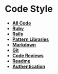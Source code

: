 # Code Style

* **[All Code](all_code)**
* **[Ruby](ruby)**
* **[Rails](rails)**
* **[Pattern Libraries](pattern_libraries)**
* **[Markdown](markdown)**
* **[Git](git)**
* **[Code Reviews](code_reviews)**
* **[Readme](readme)**
* **[Authentication](authentication)**
